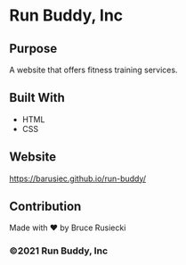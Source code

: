 # Run Buddy, Inc

## Purpose
A website that offers fitness training services. 

## Built With
* HTML
* CSS

## Website
https://barusiec.github.io/run-buddy/

## Contribution
Made with ❤️ by Bruce Rusiecki

### ©️2021 Run Buddy, Inc 
